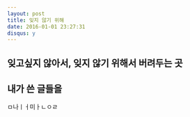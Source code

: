 ```yaml
---
layout: post
title: 잊지 않기 위해
date: 2016-01-01 23:27:31
disqus: y
---
```


잊고싶지 않아서, 잊지 않기 위해서 버려두는 곳
---
내가 쓴 글들을
---
ㅁ나ㅣㅓ미ㅏㄴㅇㄹ